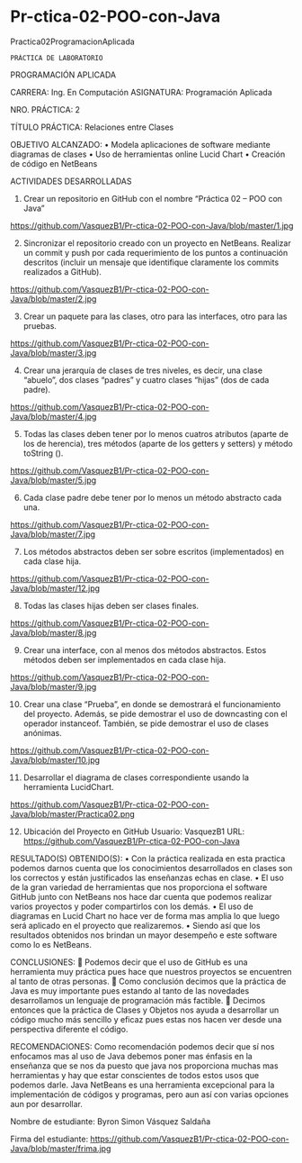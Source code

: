 # Pr-ctica-02-POO-con-Java
Practica02ProgramacionAplicada

 	PRÁCTICA DE LABORATORIO
  
PROGRAMACIÓN APLICADA


CARRERA: Ing. En Computación	ASIGNATURA: Programación Aplicada

NRO. PRÁCTICA:	2

TÍTULO PRÁCTICA:  Relaciones entre Clases 

OBJETIVO ALCANZADO:	
•	Modela aplicaciones de software mediante diagramas de clases
•	Uso de herramientas online Lucid Chart
•	Creación de código en NetBeans

ACTIVIDADES DESARROLLADAS
1.  Crear un repositorio en GitHub con el nombre “Práctica 02 – POO con Java” 

https://github.com/VasquezB1/Pr-ctica-02-POO-con-Java/blob/master/1.jpg



2.  Sincronizar el repositorio creado con un proyecto en NetBeans. Realizar un commit y push por cada requerimiento de los puntos a continuación descritos (incluir un mensaje que identifique claramente los commits realizados a GitHub). 


https://github.com/VasquezB1/Pr-ctica-02-POO-con-Java/blob/master/2.jpg



3.  Crear un paquete para las clases, otro para las interfaces, otro para las pruebas. 

https://github.com/VasquezB1/Pr-ctica-02-POO-con-Java/blob/master/3.jpg

4.  Crear una jerarquía de clases de tres niveles, es decir, una clase “abuelo”, dos clases “padres” y cuatro clases “hijas” (dos de cada padre). 

https://github.com/VasquezB1/Pr-ctica-02-POO-con-Java/blob/master/4.jpg



5.  Todas las clases deben tener por lo menos cuatros atributos (aparte de los de herencia), tres métodos (aparte de los getters y setters) y método toString (). 


 
 https://github.com/VasquezB1/Pr-ctica-02-POO-con-Java/blob/master/5.jpg
 
 

6.  Cada clase padre debe tener por lo menos un método abstracto cada una. 


https://github.com/VasquezB1/Pr-ctica-02-POO-con-Java/blob/master/7.jpg


7.  Los métodos abstractos deben ser sobre escritos (implementados) en cada clase hija. 



https://github.com/VasquezB1/Pr-ctica-02-POO-con-Java/blob/master/12.jpg




8.  Todas las clases hijas deben ser clases finales. 

 

 https://github.com/VasquezB1/Pr-ctica-02-POO-con-Java/blob/master/8.jpg

 
 


9.  Crear una interface, con al menos dos métodos abstractos. Estos métodos deben ser implementados en cada clase hija. 

 


https://github.com/VasquezB1/Pr-ctica-02-POO-con-Java/blob/master/9.jpg



10.  Crear una clase “Prueba”, en donde se demostrará el funcionamiento del proyecto. Además, se pide demostrar el uso de downcasting con el operador instanceof. También, se pide demostrar el uso de clases anónimas. 


https://github.com/VasquezB1/Pr-ctica-02-POO-con-Java/blob/master/10.jpg

11.  Desarrollar el diagrama de clases correspondiente usando la herramienta LucidChart. 


https://github.com/VasquezB1/Pr-ctica-02-POO-con-Java/blob/master/Practica02.png





12.  Ubicación del Proyecto en GitHub
Usuario: VasquezB1
URL: https://github.com/VasquezB1/Pr-ctica-02-POO-con-Java


RESULTADO(S) OBTENIDO(S):
•	Con la práctica realizada en esta practica podemos darnos cuenta que los conocimientos desarrollados en clases son los correctos y están justificados las enseñanzas echas en clase.
•	El uso de la gran variedad de herramientas que nos proporciona el software GitHub junto con NetBeans nos hace dar cuenta que podemos realizar varios proyectos y poder compartirlos con los demás.
•	El uso de diagramas en Lucid Chart no hace ver de forma mas amplia lo que luego será aplicado en el proyecto que realizaremos.
•	Siendo así que los resultados obtenidos nos brindan un mayor desempeño e este software como lo es NetBeans.

CONCLUSIONES:
	Podemos decir que el uso de GitHub es una herramienta muy práctica pues hace que nuestros proyectos se encuentren al tanto de otras personas.
	Como conclusión decimos que la práctica de Java es muy importante pues estando al tanto de las novedades desarrollamos un lenguaje de programación más factible.
	Decimos entonces que la práctica de Clases y Objetos nos ayuda a desarrollar un código mucho más sencillo y eficaz pues estas nos hacen ver desde una perspectiva diferente el código.

RECOMENDACIONES:
 	Como recomendación podemos decir que sí nos enfocamos mas al uso de Java debemos poner mas énfasis en la enseñanza que se nos da puesto que java nos proporciona muchas mas herramientas y hay que estar conscientes de todos estos usos que podemos darle. 
 	Java NetBeans es una herramienta excepcional para la implementación de códigos y programas, pero aun así con varias opciones aun por desarrollar.
  
Nombre de estudiante: Byron Simon Vásquez Saldaña

Firma del estudiante: https://github.com/VasquezB1/Pr-ctica-02-POO-con-Java/blob/master/frima.jpg
